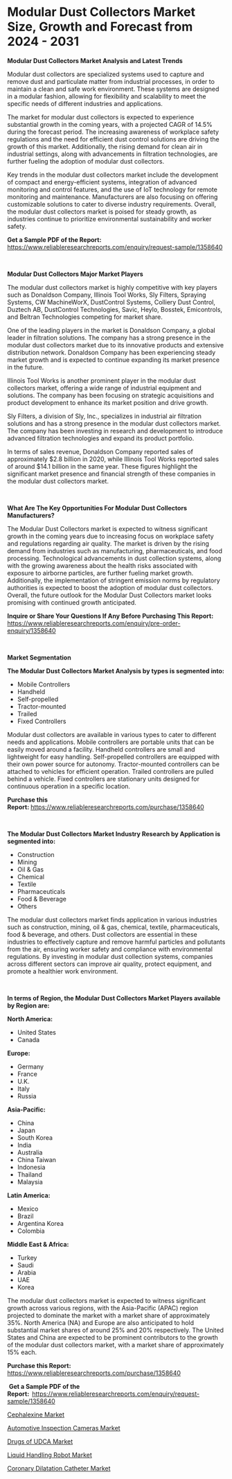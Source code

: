 <p><h1>Modular Dust Collectors Market Size, Growth and Forecast from 2024 - 2031</h1></p><p><strong>Modular Dust Collectors Market Analysis and Latest Trends</strong></p>
<p><p>Modular dust collectors are specialized systems used to capture and remove dust and particulate matter from industrial processes, in order to maintain a clean and safe work environment. These systems are designed in a modular fashion, allowing for flexibility and scalability to meet the specific needs of different industries and applications.</p><p>The market for modular dust collectors is expected to experience substantial growth in the coming years, with a projected CAGR of 14.5% during the forecast period. The increasing awareness of workplace safety regulations and the need for efficient dust control solutions are driving the growth of this market. Additionally, the rising demand for clean air in industrial settings, along with advancements in filtration technologies, are further fueling the adoption of modular dust collectors.</p><p>Key trends in the modular dust collectors market include the development of compact and energy-efficient systems, integration of advanced monitoring and control features, and the use of IoT technology for remote monitoring and maintenance. Manufacturers are also focusing on offering customizable solutions to cater to diverse industry requirements. Overall, the modular dust collectors market is poised for steady growth, as industries continue to prioritize environmental sustainability and worker safety.</p></p>
<p><strong>Get a Sample PDF of the Report:&nbsp;</strong> <a href="https://www.reliableresearchreports.com/enquiry/request-sample/1358640">https://www.reliableresearchreports.com/enquiry/request-sample/1358640</a></p>
<p>&nbsp;</p>
<p><strong>Modular Dust Collectors Major Market Players</strong></p>
<p><p>The modular dust collectors market is highly competitive with key players such as Donaldson Company, Illinois Tool Works, Sly Filters, Spraying Systems, CW MachineWorX, DustControl Systems, Colliery Dust Control, Duztech AB, DustControl Technologies, Savic, Heylo, Bosstek, Emicontrols, and Beltran Technologies competing for market share.</p><p>One of the leading players in the market is Donaldson Company, a global leader in filtration solutions. The company has a strong presence in the modular dust collectors market due to its innovative products and extensive distribution network. Donaldson Company has been experiencing steady market growth and is expected to continue expanding its market presence in the future.</p><p>Illinois Tool Works is another prominent player in the modular dust collectors market, offering a wide range of industrial equipment and solutions. The company has been focusing on strategic acquisitions and product development to enhance its market position and drive growth.</p><p>Sly Filters, a division of Sly, Inc., specializes in industrial air filtration solutions and has a strong presence in the modular dust collectors market. The company has been investing in research and development to introduce advanced filtration technologies and expand its product portfolio.</p><p>In terms of sales revenue, Donaldson Company reported sales of approximately $2.8 billion in 2020, while Illinois Tool Works reported sales of around $14.1 billion in the same year. These figures highlight the significant market presence and financial strength of these companies in the modular dust collectors market.</p></p>
<p>&nbsp;</p>
<p><strong>What Are The Key Opportunities For Modular Dust Collectors Manufacturers?</strong></p>
<p><p>The Modular Dust Collectors market is expected to witness significant growth in the coming years due to increasing focus on workplace safety and regulations regarding air quality. The market is driven by the rising demand from industries such as manufacturing, pharmaceuticals, and food processing. Technological advancements in dust collection systems, along with the growing awareness about the health risks associated with exposure to airborne particles, are further fueling market growth. Additionally, the implementation of stringent emission norms by regulatory authorities is expected to boost the adoption of modular dust collectors. Overall, the future outlook for the Modular Dust Collectors market looks promising with continued growth anticipated.</p></p>
<p><strong>Inquire or Share Your Questions If Any Before Purchasing This Report:</strong> <a href="https://www.reliableresearchreports.com/enquiry/pre-order-enquiry/1358640">https://www.reliableresearchreports.com/enquiry/pre-order-enquiry/1358640</a></p>
<p>&nbsp;</p>
<p><strong>Market Segmentation</strong></p>
<p><strong>The Modular Dust Collectors Market Analysis by types is segmented into:</strong></p>
<p><ul><li>Mobile Controllers</li><li>Handheld</li><li>Self-propelled</li><li>Tractor-mounted</li><li>Trailed</li><li>Fixed Controllers</li></ul></p>
<p><p>Modular dust collectors are available in various types to cater to different needs and applications. Mobile controllers are portable units that can be easily moved around a facility. Handheld controllers are small and lightweight for easy handling. Self-propelled controllers are equipped with their own power source for autonomy. Tractor-mounted controllers can be attached to vehicles for efficient operation. Trailed controllers are pulled behind a vehicle. Fixed controllers are stationary units designed for continuous operation in a specific location.</p></p>
<p><strong>Purchase this Report:&nbsp;</strong><a href="https://www.reliableresearchreports.com/purchase/1358640">https://www.reliableresearchreports.com/purchase/1358640</a></p>
<p>&nbsp;</p>
<p><strong>The Modular Dust Collectors Market Industry Research by Application is segmented into:</strong></p>
<p><ul><li>Construction</li><li>Mining</li><li>Oil & Gas</li><li>Chemical</li><li>Textile</li><li>Pharmaceuticals</li><li>Food & Beverage</li><li>Others</li></ul></p>
<p><p>The modular dust collectors market finds application in various industries such as construction, mining, oil & gas, chemical, textile, pharmaceuticals, food & beverage, and others. Dust collectors are essential in these industries to effectively capture and remove harmful particles and pollutants from the air, ensuring worker safety and compliance with environmental regulations. By investing in modular dust collection systems, companies across different sectors can improve air quality, protect equipment, and promote a healthier work environment.</p></p>
<p>&nbsp;</p>
<p><strong>In terms of Region, the Modular Dust Collectors Market Players available by Region are:</strong></p>
<p>
    <p> <strong> North America: </strong>
        <ul>
            <li>United States</li>
            <li>Canada</li>
        </ul>
        </p> 
    <p> <strong> Europe: </strong>
        <ul>
            <li>Germany</li>
            <li>France</li>
            <li>U.K.</li>
            <li>Italy</li>
            <li>Russia</li>
        </ul>
        </p> 
    <p> <strong> Asia-Pacific: </strong>
        <ul>
            <li>China</li>
            <li>Japan</li>
            <li>South Korea</li>
            <li>India</li>
            <li>Australia</li>
            <li>China Taiwan</li>
            <li>Indonesia</li>
            <li>Thailand</li>
            <li>Malaysia</li>
        </ul>
        </p> 
    <p> <strong> Latin America: </strong>
        <ul>
            <li>Mexico</li>
            <li>Brazil</li>
            <li>Argentina Korea</li>
            <li>Colombia</li>
        </ul>
        </p> 
    <p> <strong> Middle East & Africa: </strong>
        <ul>
            <li>Turkey</li>
            <li>Saudi</li>
            <li>Arabia</li>
            <li>UAE</li>
            <li>Korea</li>
        </ul>
    </p>
    </p>
<p><p>The modular dust collectors market is expected to witness significant growth across various regions, with the Asia-Pacific (APAC) region projected to dominate the market with a market share of approximately 35%. North America (NA) and Europe are also anticipated to hold substantial market shares of around 25% and 20% respectively. The United States and China are expected to be prominent contributors to the growth of the modular dust collectors market, with a market share of approximately 15% each.</p></p>
<p><strong>Purchase this Report: </strong><a href="https://www.reliableresearchreports.com/purchase/1358640">https://www.reliableresearchreports.com/purchase/1358640</a></p>
<p>&nbsp;<strong>Get a Sample PDF of the Report:&nbsp;&nbsp;</strong><a href="https://www.reliableresearchreports.com/enquiry/request-sample/1358640">https://www.reliableresearchreports.com/enquiry/request-sample/1358640</a></p>
<p><strong></strong></p>
<p><p><a href="https://github.com/aashishrp/Market-Research-Report-List-2/blob/main/cephalexine-market.md">Cephalexine Market</a></p><p><a href="https://medium.com/@jadenlegros2023/automotive-inspection-cameras-market-analysis-and-sze-forecasted-for-period-from-2024-to-2031-1ae29be50b02">Automotive Inspection Cameras Market</a></p><p><a href="https://github.com/ashepherd82/Market-Research-Report-List-3/blob/main/drugs-of-udca-market.md">Drugs of UDCA Market</a></p><p><a href="https://medium.com/@jadenlegros2023/liquid-handling-robot-market-trends-forecast-and-competitive-analysis-to-2031-4008c51c4704">Liquid Handling Robot Market</a></p><p><a href="https://issuu.com/reportprime-2/docs/coronary-dilatation-catheter-market-size-2030.pptx">Coronary Dilatation Catheter Market</a></p></p>